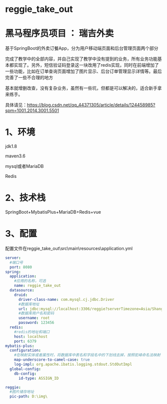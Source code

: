 # reggie_take_out

# 黑马程序员项目 ： 瑞吉外卖

基于SpringBoot的外卖订餐App，分为用户移动端页面和后台管理页面两个部分

完成了教学中的全部内容，并自己实现了教学中没有提到的业务，所有业务功能基本都实现了。另外，短信验证码登录这一块改用了redis实现，同时在前端增加了一些功能，比如在订单查询页面增加了图片显示、后台订单管理显示详情等。最后完善了一些不合理的地方

基本就增删改查，没有复杂业务，虽然有一些坑，但都是可以解决的，适合新手拿来练手。

具体请见：https://blog.csdn.net/qq_44371305/article/details/124458985?spm=1001.2014.3001.5501

# 1、环境

jdk1.8

maven3.6

mysql或者MariaDB

Redis

# 2、技术栈

SpringBoot+MybatisPlus+MariaDB+Redis+vue

# 3、配置

配置文件在reggie_take_out\src\main\resources\application.yml

```yaml
server:
  #端口号
  port: 8080
spring:
  application:
    #应用的名称，可选
    name: reggie_take_out
  datasource:
    druid:
      driver-class-name: com.mysql.cj.jdbc.Driver
      #数据库地址
      url: jdbc:mysql://localhost:3306/reggie?serverTimezone=Asia/Shanghai&useUnicode=true&characterEncoding=utf-8&zeroDateTimeBehavior=convertToNull&useSSL=false&allowPublicKeyRetrieval=true
      #数据库用户名和密码
      username: root
      password: 123456
  redis:
    #redis的地址和端口
    host: localhost
    port: 6379
mybatis-plus:
  configuration:
    #在映射实体或者属性时，将数据库中表名和字段名中的下划线去掉，按照驼峰命名法映射
    map-underscore-to-camel-case: true
    log-impl: org.apache.ibatis.logging.stdout.StdOutImpl
  global-config:
    db-config:
      id-type: ASSIGN_ID

reggie:
  #图片储存地址
  pic-path: D:\img\
```

# 

